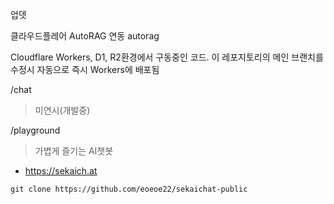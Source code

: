 업뎃

클라우드플레어 AutoRAG 연동
autorag 


Cloudflare Workers, D1, R2환경에서 구동중인 코드.
이 레포지토리의 메인 브랜치를 수정시 자동으로 즉시 Workers에 배포됨

/chat
> 미연시(개발중)

/playground
> 가볍게 즐기는 AI챗봇

- https://sekaich.at


```
git clone https://github.com/eoeoe22/sekaichat-public
```









